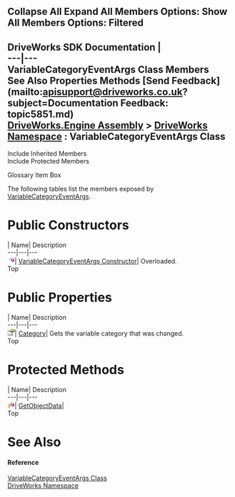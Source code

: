        

 Collapse All Expand All  Members Options: Show All  Members Options: Filtered   
---  
DriveWorks SDK Documentation  |   
---|---  
VariableCategoryEventArgs Class Members   
See Also Properties Methods [Send Feedback](mailto:apisupport@driveworks.co.uk?subject=Documentation Feedback: topic5851.md)  
[DriveWorks.Engine Assembly](topic2156.md) > [DriveWorks Namespace](topic2159.md) : VariableCategoryEventArgs Class  
---  
  
Include Inherited Members    
Include Protected Members  


Glossary Item Box

The following tables list the members exposed by [VariableCategoryEventArgs](topic5851.md).

# Public Constructors

| Name| Description  
---|---|---  
![Public Constructor](dotnetimages/publicConstructor.gif)| [VariableCategoryEventArgs Constructor](topic5857.md)| Overloaded.   
Top

# Public Properties

| Name| Description  
---|---|---  
![Public Property](dotnetimages/publicProperty.gif)| [Category](topic5861.md)| Gets the variable category that was changed.   
Top

# Protected Methods

| Name| Description  
---|---|---  
![Protected Method](dotnetimages/protectedMethod.gif)| [GetObjectData](topic5860.md)|   
Top

# See Also

#### Reference

[VariableCategoryEventArgs Class](topic5851.md)   
[DriveWorks Namespace](topic2159.md)


